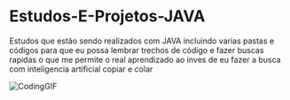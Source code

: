 # Estudos-E-Projetos-JAVA
Estudos que estão sendo realizados com JAVA incluindo varias pastas e códigos para que eu possa lembrar trechos de código e fazer buscas rapidas o que me permite o real aprendizado ao inves de eu fazer a busca com inteligencia artificial copiar e colar


![CodingGIF](https://github.com/user-attachments/assets/f25615c4-39a7-491e-86f1-5aed45169af3)

